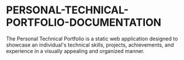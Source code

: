# PERSONAL-TECHNICAL-PORTFOLIO-DOCUMENTATION
The Personal Technical Portfolio is a static web application designed to showcase an individual's technical skills, projects, achievements, and experience in a visually appealing and organized manner.

